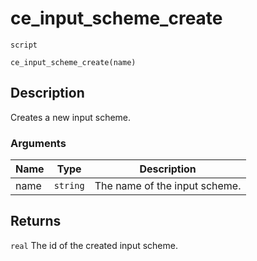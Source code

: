 # ce_input_scheme_create
`script`
```gml
ce_input_scheme_create(name)
```

## Description
Creates a new input scheme.

### Arguments
| Name | Type | Description |
| ---- | ---- | ----------- |
| name | `string` | The name of the input scheme. |

## Returns
`real` The id of the created input scheme.